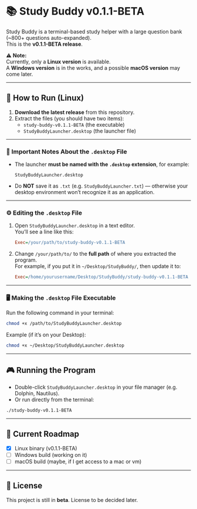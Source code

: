 # 📚 Study Buddy v0.1.1-BETA

Study Buddy is a terminal-based study helper with a large question bank (~800+ questions auto-expanded).  
This is the **v0.1.1-BETA release**.

⚠️ **Note:**  
Currently, only a **Linux version** is available.  
A **Windows version** is in the works, and a possible **macOS version** may come later.

---

## 🚀 How to Run (Linux)

1. **Download the latest release** from this repository.
2. Extract the files (you should have two items):
   - `study-buddy-v0.1.1-BETA` (the executable)
   - `StudyBuddyLauncher.desktop` (the launcher file)

---

### 🔧 Important Notes About the `.desktop` File

- The launcher **must be named with the `.desktop` extension**, for example:
  ```
  StudyBuddyLauncher.desktop
  ```
- Do **NOT** save it as `.txt` (e.g. `StudyBuddyLauncher.txt`) — otherwise your desktop environment won’t recognize it as an application.

---

### ⚙️ Editing the `.desktop` File

1. Open `StudyBuddyLauncher.desktop` in a text editor.  
   You’ll see a line like this:

   ```ini
   Exec=/your/path/to/study-buddy-v0.1.1-BETA
   ```

2. Change `/your/path/to/` to the **full path** of where you extracted the program.  
   For example, if you put it in `~/Desktop/StudyBuddy/`, then update it to:

   ```ini
   Exec=/home/yourusername/Desktop/StudyBuddy/study-buddy-v0.1.1-BETA
   ```

---

### 🖥️ Making the `.desktop` File Executable

Run the following command in your terminal:

```bash
chmod +x /path/to/StudyBuddyLauncher.desktop
```

Example (if it’s on your Desktop):

```bash
chmod +x ~/Desktop/StudyBuddyLauncher.desktop
```

---

## 🎮 Running the Program

- Double-click `StudyBuddyLauncher.desktop` in your file manager (e.g. Dolphin, Nautilus).
- Or run directly from the terminal:

```bash
./study-buddy-v0.1.1-BETA
```

---

## 📌 Current Roadmap

- [x] Linux binary (v0.1.1-BETA)
- [ ] Windows build (working on it)
- [ ] macOS build (maybe, if I get access to a mac or vm)

---

## 📝 License

This project is still in **beta**. License to be decided later.
